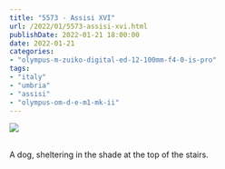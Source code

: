 ```yaml
---
title: "5573 - Assisi XVI"
url: /2022/01/5573-assisi-xvi.html
publishDate: 2022-01-21 18:00:00
date: 2022-01-21
categories:
- "olympus-m-zuiko-digital-ed-12-100mm-f4-0-is-pro"
tags:
- "italy"
- "umbria"
- "assisi"
- "olympus-om-d-e-m1-mk-ii"
---
```

<div class="container">
<div class="center"><a target="_blank" href="https://d25zfm9zpd7gm5.cloudfront.net/1200x1200/2019/20190903_114316-2-HDR_lr.jpg"><img class="webfeedsFeaturedVisual" src="https://d25zfm9zpd7gm5.cloudfront.net/0600x0600/2019/20190903_114316-2-HDR_lr.jpg" /></a></div>
</div>
<br />

A dog, sheltering in the shade at the top of the stairs.
